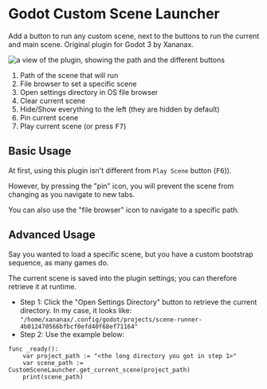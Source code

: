 # Godot Custom Scene Launcher

Add a button to run any custom scene, next to the buttons to run the current and main scene. Original plugin for Godot 3 by Xananax.

![a view of the plugin, showing the path and the different buttons](https://gitlab.com/godot-addons/custom-scene-launcher/-/raw/main/example.png)

1. Path of the scene that will run
2. File browser to set a specific scene
3. Open settings directory in OS file browser
4. Clear current scene
5. Hide/Show everything to the left (they are hidden by default)
6. Pin current scene
7. Play current scene (or press <kbd>F7</kbd>)

## Basic Usage

At first, using this plugin isn't different from `Play Scene` button (<kbd>F6</kbd>)</kbd>).

However, by pressing the "pin" icon, you will prevent the scene from changing as you navigate to new tabs.

You can also use the "file browser" icon to navigate to a specific path.

## Advanced Usage

Say you wanted to load a specific scene, but you have a custom bootstrap sequence, as many games do.

The current scene is saved into the plugin settings; you can therefore retrieve it at runtime.

- Step 1: Click the "Open Settings Directory" button to retrieve the current directory. In my case, it looks like: `"/home/xananax/.config/godot/projects/scene-runner-4b012470566bfbcf0efd40f68ef71164"`
- Step 2: Use the example below:

```gdscript
func _ready():
	var project_path := "<the long directory you got in step 1>"
	var scene_path := CustomSceneLauncher.get_current_scene(project_path)
	print(scene_path)
```
